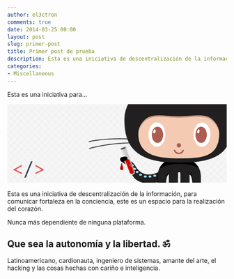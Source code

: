 ```yaml
---
author: el3ctron
comments: true
date: 2014-03-25 00:00
layout: post
slug: primer-post
title: Primer post de prueba
description: Esta es una iniciativa de descentralización de la información.
categories:
- Miscellaneous
---
```


Esta es una iniciativa para...

[![WordPress to Jekyll](/wp-content/uploads/2014/03/wordpress-to-jekyll.png)](//primer-post)

<!-- more -->

Esta es una iniciativa de descentralización de la información, para comunicar fortaleza en la conciencia, este es un espacio para la realización del corazón.



Nunca más dependiente de ninguna plataforma.

## Que sea la autonomía y la libertad. ॐ

Latinoamericano, cardionauta, ingeniero de sistemas, amante del arte, el hacking y las cosas hechas con cariño e inteligencia.
